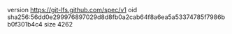 version https://git-lfs.github.com/spec/v1
oid sha256:56dd0e299976897029d8d8fb0a2cab64f8a6ea5a53374785f7986bb0f301b4c4
size 4262
